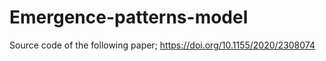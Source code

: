 # Emergence-patterns-model
Source code of the following paper; https://doi.org/10.1155/2020/2308074
